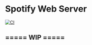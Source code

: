 # Spotify Web Server

[![CI](https://github.com/PeterDing/spotify-web-server/actions/workflows/ci.yml/badge.svg)](https://github.com/PeterDing/spotify-web-server/actions/workflows/ci.yml)

## ===== WIP =====
